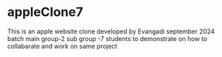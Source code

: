 # appleClone7
This is an apple website clone developed by Evangadi september 2024 batch main group-2 sub group -7 students to demonstrate on how to collabarate and work on same project
